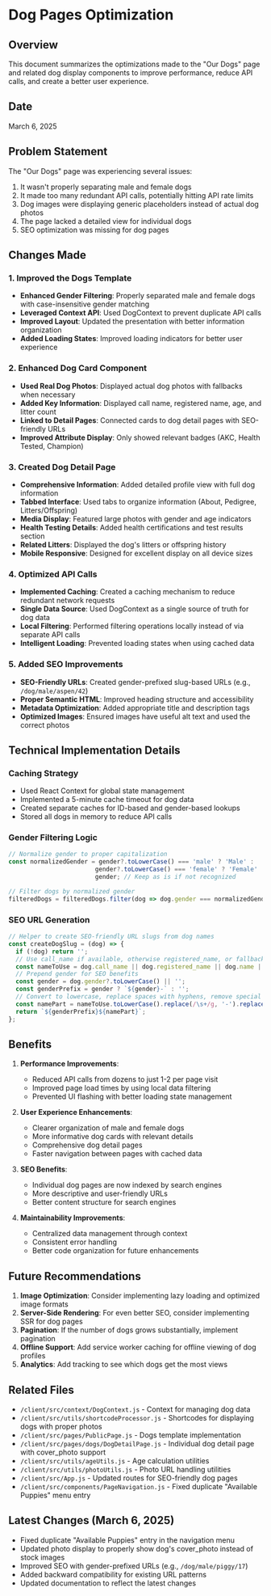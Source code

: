 # Dog Pages Optimization

## Overview
This document summarizes the optimizations made to the "Our Dogs" page and related dog display components to improve performance, reduce API calls, and create a better user experience.

## Date
March 6, 2025

## Problem Statement
The "Our Dogs" page was experiencing several issues:
1. It wasn't properly separating male and female dogs
2. It made too many redundant API calls, potentially hitting API rate limits
3. Dog images were displaying generic placeholders instead of actual dog photos
4. The page lacked a detailed view for individual dogs
5. SEO optimization was missing for dog pages

## Changes Made

### 1. Improved the Dogs Template
- **Enhanced Gender Filtering**: Properly separated male and female dogs with case-insensitive gender matching
- **Leveraged Context API**: Used DogContext to prevent duplicate API calls
- **Improved Layout**: Updated the presentation with better information organization
- **Added Loading States**: Improved loading indicators for better user experience

### 2. Enhanced Dog Card Component
- **Used Real Dog Photos**: Displayed actual dog photos with fallbacks when necessary
- **Added Key Information**: Displayed call name, registered name, age, and litter count
- **Linked to Detail Pages**: Connected cards to dog detail pages with SEO-friendly URLs
- **Improved Attribute Display**: Only showed relevant badges (AKC, Health Tested, Champion)

### 3. Created Dog Detail Page
- **Comprehensive Information**: Added detailed profile view with full dog information
- **Tabbed Interface**: Used tabs to organize information (About, Pedigree, Litters/Offspring)
- **Media Display**: Featured large photos with gender and age indicators
- **Health Testing Details**: Added health certifications and test results section
- **Related Litters**: Displayed the dog's litters or offspring history
- **Mobile Responsive**: Designed for excellent display on all device sizes

### 4. Optimized API Calls
- **Implemented Caching**: Created a caching mechanism to reduce redundant network requests
- **Single Data Source**: Used DogContext as a single source of truth for dog data
- **Local Filtering**: Performed filtering operations locally instead of via separate API calls
- **Intelligent Loading**: Prevented loading states when using cached data

### 5. Added SEO Improvements
- **SEO-Friendly URLs**: Created gender-prefixed slug-based URLs (e.g., `/dog/male/aspen/42`)
- **Proper Semantic HTML**: Improved heading structure and accessibility
- **Metadata Optimization**: Added appropriate title and description tags
- **Optimized Images**: Ensured images have useful alt text and used the correct photos

## Technical Implementation Details

### Caching Strategy
- Used React Context for global state management
- Implemented a 5-minute cache timeout for dog data
- Created separate caches for ID-based and gender-based lookups
- Stored all dogs in memory to reduce API calls

### Gender Filtering Logic
```javascript
// Normalize gender to proper capitalization
const normalizedGender = gender?.toLowerCase() === 'male' ? 'Male' : 
                        gender?.toLowerCase() === 'female' ? 'Female' : 
                        gender; // Keep as is if not recognized

// Filter dogs by normalized gender
filteredDogs = filteredDogs.filter(dog => dog.gender === normalizedGender);
```

### SEO URL Generation
```javascript
// Helper to create SEO-friendly URL slugs from dog names
const createDogSlug = (dog) => {
  if (!dog) return '';
  // Use call_name if available, otherwise registered_name, or fallback to name
  const nameToUse = dog.call_name || dog.registered_name || dog.name || '';
  // Prepend gender for SEO benefits
  const gender = dog.gender?.toLowerCase() || '';
  const genderPrefix = gender ? `${gender}-` : '';
  // Convert to lowercase, replace spaces with hyphens, remove special characters
  const namePart = nameToUse.toLowerCase().replace(/\s+/g, '-').replace(/[^\w-]/g, '');
  return `${genderPrefix}${namePart}`;
};
```

## Benefits

1. **Performance Improvements**:
   - Reduced API calls from dozens to just 1-2 per page visit
   - Improved page load times by using local data filtering
   - Prevented UI flashing with better loading state management

2. **User Experience Enhancements**:
   - Clearer organization of male and female dogs
   - More informative dog cards with relevant details
   - Comprehensive dog detail pages
   - Faster navigation between pages with cached data

3. **SEO Benefits**:
   - Individual dog pages are now indexed by search engines
   - More descriptive and user-friendly URLs
   - Better content structure for search engines

4. **Maintainability Improvements**:
   - Centralized data management through context
   - Consistent error handling
   - Better code organization for future enhancements

## Future Recommendations

1. **Image Optimization**: Consider implementing lazy loading and optimized image formats
2. **Server-Side Rendering**: For even better SEO, consider implementing SSR for dog pages
3. **Pagination**: If the number of dogs grows substantially, implement pagination
4. **Offline Support**: Add service worker caching for offline viewing of dog profiles
5. **Analytics**: Add tracking to see which dogs get the most views

## Related Files
- `/client/src/context/DogContext.js` - Context for managing dog data
- `/client/src/utils/shortcodeProcessor.js` - Shortcodes for displaying dogs with proper photos
- `/client/src/pages/PublicPage.js` - Dogs template implementation
- `/client/src/pages/dogs/DogDetailPage.js` - Individual dog detail page with cover_photo support
- `/client/src/utils/ageUtils.js` - Age calculation utilities
- `/client/src/utils/photoUtils.js` - Photo URL handling utilities
- `/client/src/App.js` - Updated routes for SEO-friendly dog pages
- `/client/src/components/PageNavigation.js` - Fixed duplicate "Available Puppies" menu entry

## Latest Changes (March 6, 2025)
- Fixed duplicate "Available Puppies" entry in the navigation menu
- Updated photo display to properly show dog's cover_photo instead of stock images
- Improved SEO with gender-prefixed URLs (e.g., `/dog/male/piggy/17`)
- Added backward compatibility for existing URL patterns
- Updated documentation to reflect the latest changes